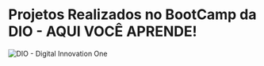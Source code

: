 # Projetos Realizados no BootCamp da DIO - AQUI VOCÊ APRENDE!
![DIO - Digital Innovation One](https://play-lh.googleusercontent.com/ARhIgOVW2qN3zKv1i6GqQNyOBR5okA5QaidO5NjZ2fT7jaBMa8BLI1yMOh2JSf15Sjk)
